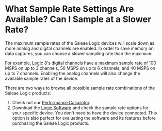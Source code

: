 # What Sample Rate Settings Are Available? Can I Sample at a Slower Rate?

The maximum sample rates of the Saleae Logic devices will scale down as more analog and digital channels are enabled. In order to save memory on data captures, you can choose a slower sampling rate than the maximum.

For example, Logic 8's digital channels have a maximum sample rate of 100 MSPS on up to 3 channels, 50 MSPS on up to 6 channels, and 40 MSPS on up to 7 channels. Enabling the analog channels will also change the available sample rates of the device.

There are two ways to browse all possible sample rate combinations of the Saleae Logic products:

1. Check out our [Performance Calculator](https://www.saleae.com/performancecalculator).
2. Download the [Logic Software](https://www.saleae.com/downloads) and check the sample rate options for your specific device. You don't need to have the device connected. This option is also perfect for evaluating the software and its features before purchasing the Saleae Logic products.



